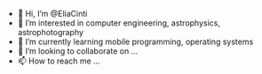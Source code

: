 - 👋 Hi, I’m @EliaCinti
- 👀 I’m interested in computer engineering, astrophysics, astrophotography
- 🌱 I’m currently learning mobile programming, operating systems
- 💞️ I’m looking to collaborate on ...
- 📫 How to reach me ...

<!---
EliaCinti/EliaCinti is a ✨ special ✨ repository because its `README.md` (this file) appears on your GitHub profile.
You can click the Preview link to take a look at your changes.
--->
